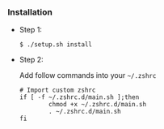### Installation

- Step 1:

  ```shell
  $ ./setup.sh install
  ```

- Step 2:

  Add follow commands into your `~/.zshrc`

  ```shell
  # Import custom zshrc
  if [ -f ~/.zshrc.d/main.sh ];then
          chmod +x ~/.zshrc.d/main.sh
          . ~/.zshrc.d/main.sh
  fi
  ```
